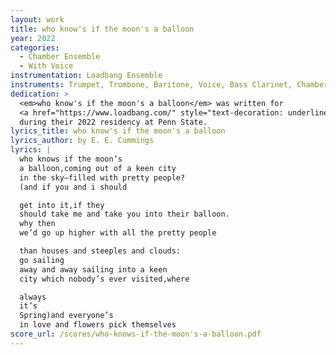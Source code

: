 ```yaml
---
layout: work
title: who know's if the moon's a balloon
year: 2022
categories:
  - Chamber Ensemble
  - With Voice
instrumentation: Loadbang Ensemble
instruments: Trumpet, Trombone, Baritone, Voice, Bass Clarinet, Chamber Ensemble
dedication: >
  <em>who know's if the moon's a balloon</em> was written for
  <a href="https://www.loadbang.com/" style="text-decoration: underline; font-weight: normal">Loadbang</a>
  during their 2022 residency at Penn State.
lyrics_title: who know's if the moon's a balloon
lyrics_author: by E. E. Cummings
lyrics: |
  who knows if the moon’s
  a balloon,coming out of a keen city
  in the sky—filled with pretty people?
  (and if you and i should

  get into it,if they
  should take me and take you into their balloon.
  why then
  we’d go up higher with all the pretty people

  than houses and steeples and clouds:
  go sailing
  away and away sailing into a keen
  city which nobody’s ever visited,where

  always
  it’s
  Spring)and everyone’s
  in love and flowers pick themselves
score_url: /scores/who-knows-if-the-moon's-a-balloon.pdf
---
```

